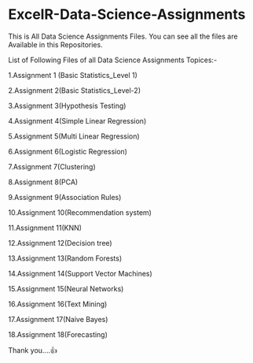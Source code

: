 # ExcelR-Data-Science-Assignments

This is All Data Science Assignments Files. You can see all the files are Available in this Repositories.

List of Following Files of all Data Science Assignments Topices:-

1.Assignment 1 (Basic Statistics_Level 1)

2.Assignment 2(Basic Statistics_Level-2)

3.Assignment 3(Hypothesis Testing)

4.Assignment 4(Simple Linear Regression)

5.Assignment 5(Multi Linear Regression)

6.Assignment 6(Logistic Regression)

7.Assignment 7(Clustering)

8.Assignment 8(PCA)

9.Assignment 9(Association Rules)

10.Assignment 10(Recommendation system)

11.Assignment 11(KNN)

12.Assignment 12(Decision tree)

13.Assignment 13(Random Forests)

14.Assignment 14(Support Vector Machines)

15.Assignment 15(Neural Networks)

16.Assignment 16(Text Mining)

17.Assignment 17(Naive Bayes)

18.Assignment 18(Forecasting)

Thank you....👍
